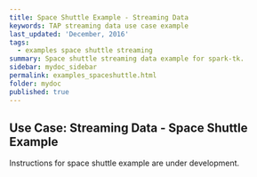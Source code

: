 ```yaml
---
title: Space Shuttle Example - Streaming Data
keywords: TAP streaming data use case example
last_updated: 'December, 2016'
tags:
  - examples space shuttle streaming
summary: Space shuttle streaming data example for spark-tk. 
sidebar: mydoc_sidebar
permalink: examples_spaceshuttle.html
folder: mydoc
published: true
---
```


## Use Case: Streaming Data - Space Shuttle Example

Instructions for space shuttle example are under development.

